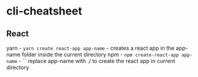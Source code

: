 # cli-cheatsheet

## React
yarn - ```yarn create react-app app-name``` -  creates a react app in the app-name folder inside the current directory
npm - ```npm create-react-app app-name``` -                                       ``
replace app-name with ./ to create the react app in current directory

